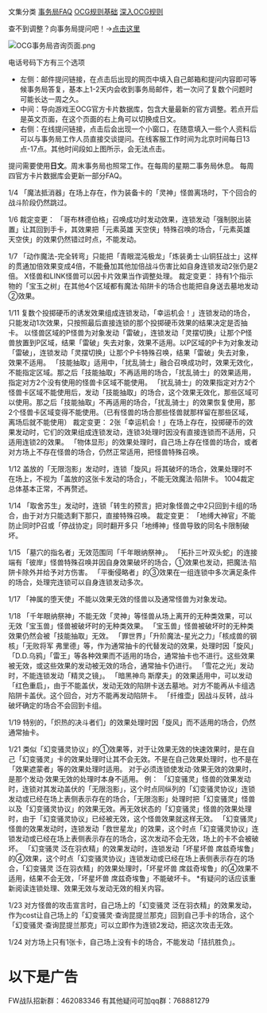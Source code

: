 文集分类
[事务局FAQ](http://www.jianshu.com/nb/10161162)
[OCG规则基础](http://www.jianshu.com/nb/10378886)
[深入OCG规则](http://www.jianshu.com/nb/3903431)

查不到调整？向事务局提问吧！→[点击这里](http://www.yugioh-card.com/japan/support/)

![OCG事务局咨询页面.png](http://upload-images.jianshu.io/upload_images/1898522-91e01ac73392218c.png?imageMogr2/auto-orient/strip%7CimageView2/2/w/1240)

电话号码下方有三个选项

- 左侧：邮件提问链接，在点击后出现的网页中填入自己邮箱和提问内容即可等候事务局答复，基本上1-2天内会收到事务局邮件，若一次问了复数个问题时可能长达一周之久。
- 中间：导向游戏王OCG官方卡片数据库，包含大量最新的官方调整。若点开后是英文页面，在这个页面的右上角可以切换成日文。
- 右侧：在线提问链接，点击后会出现一个小窗口，在随意填入一些个人资料后可以与事务局工作人员直接交谈提问。在线客服工作时间为北京时间每日13点-17点。其他时间段如上图所示，会无法点击。

提问需要使用**日文**。周末事务局也照常工作。在每周的星期二事务局休息。
每周四官方卡片数据库会更新一部分FAQ。

1/4
「魔法抵消器」在场上存在，作为装备卡的「灵神」怪兽离场时，下个回合的战斗阶段仍然跳过。

1/6
裁定变更：
「哥布林德伯格」召唤成功时发动效果，连锁发动「强制脱出装置」让其回到手卡，其效果把「元素英雄 天空侠」特殊召唤的场合，「元素英雄 天空侠」的效果仍然错过时点，不能发动。

1/7
「动作魔法-完全转弯」只能把「青眼混沌极龙」「炼装勇士·山铜狂战士」这样的贯通加倍效果变成4倍，不能叠加其他加倍战斗伤害比如自身连锁发动2张仍是2倍。
X怪兽和LINK怪兽可以因卡片效果当作调整处理。
裁定变更：
持有1个指示物的「宝玉之树」在其他4个区域都有魔法·陷阱卡的场合也能把自身送去墓地发动②效果。

1/11
复数个投掷硬币的诱发效果组成连锁发动，「幸运机会！」连锁发动的场合，只能发动1次效果，只按照最后直接连锁的那个投掷硬币效果的结果决定是否抽卡。
以怪兽区域的P怪兽为对象发动「雷破」，连锁发动「灵摆切换」让那个P怪兽放置到P区域，结果「雷破」失去对象，效果不适用。以P区域的P卡为对象发动「雷破」，连锁发动「灵摆切换」让那个P卡特殊召唤，结果「雷破」失去对象，效果不适用。
「技能抽取」适用中，「扰乱骑士」融合召唤成功时，效果无效化，不能指定区域。那之后「技能抽取」不再适用的场合，「扰乱骑士」的效果适用，指定对方2个没有使用的怪兽卡区域不能使用。
「扰乱骑士」的效果指定对方2个怪兽卡区域不能使用后，发动「技能抽取」的场合，这个效果无效化，那些区域可以使用。那之后「技能抽取」不再适用的场合，「扰乱骑士」的效果恢复使用，那2个怪兽卡区域变得不能使用。（已有怪兽的场合那些怪兽就那样留在那些区域，离场后就不能使用）
裁定变更：
2张「幸运机会！」在场上存在，投掷硬币的效果发动时，它们的效果组成连锁发动，连锁3处理时因没有直接连锁而不适用，只适用连锁2的效果。
「物体显形」的效果处理时，自己场上存在怪兽的场合，或者对方场上不存在怪兽的场合，仍然正常适用，把怪兽特殊召唤。

1/12
盖放的「无限泡影」发动时，连锁「旋风」将其破坏的场合，效果处理时不在场上，不视为「盖放的这张卡发动的场合」，不能无效魔法·陷阱卡。
1004裁定总体基本正常，不再赘述。

1/14
「取舍苏生」发动时，连锁「转生的预言」把对象怪兽之中2只回到卡组的场合，由于对方只能选剩下那只，直接特殊召唤。
裁定变更：
「地缚大神官」不能防止同时P召或「停战协定」同时翻开多只「地缚神」怪兽导致的同名卡限制破坏。

1/15
「墓穴的指名者」无效范围同「千年眼纳祭神」。
「拓扑三叶双头蛇」的连接端有「彼岸」怪兽特殊召唤并因自身效果破坏的场合，①效果也发动，把魔法·陷阱卡除外并给予对方伤害。
「平衡侵略者」的③效果在一组连锁中多次满足条件的场合，处理完连锁可以自身连锁发动多次。

1/17
「神属的堕天使」不能以效果无效的怪兽以及通常怪兽为对象发动。

1/18
「千年眼纳祭神」不能无效「灵神」等怪兽从场上离开的无种类效果，可以无效「宝玉兽」怪兽被破坏时的无种类效果。
「宝玉兽」怪兽被破坏时的无种类效果仍然会被「技能抽取」无效。
「罪世界」「升阶魔法-星光之力」「核成兽的钢核」「无败将军 弗里德」等，作为通常抽卡的代替发动的效果，处理时因「旋风」「D.D.乌鸦」「雷王」等各种效果而不适用的场合，通常抽卡也不进行。这些效果被无效，或这些效果的发动被无效的场合，通常抽卡仍进行。
「雪花之光」发动时，不能连锁发动「精灵之镜」。
「暗黑神鸟 斯摩夫」的效果适用中，可以发动「红色重启」，由于不能盖伏，发动无效的陷阱卡送去墓地。对方不能再从卡组选陷阱卡盖伏。这个回合，对方不能再发动陷阱卡。
「纤维壶」因战斗反转，战斗破坏确定的场合不会回到卡组。

1/19
特别的，「炽热的决斗者们」的效果处理时因「旋风」而不适用的场合，仍然通常抽卡。

1/21
类似「幻变骚灵协议」的①效果等，对于让效果无效的快速效果时，是在自己「幻变骚灵」卡的效果处理时让其不会无效。不是在自己效果处理时，也不是在「效果遮蒙者」等的效果处理时适用。
对于必须连锁使发动·效果无效的效果时，是那个发动·效果无效的处理时本身不适用。
例：
「幻变骚灵」怪兽的效果发动时，连锁对其发动盖伏的「无限泡影」，这个时点同纵列的「幻变骚灵协议」连锁发动或已经在场上表侧表示存在的场合，「无限泡影」处理时把「幻变骚灵」怪兽以及「幻变骚灵协议」的效果无效。再无效状态的「幻变骚灵」怪兽的效果处理时，由于「幻变骚灵协议」已经被无效，这个怪兽效果就这样无效。
「幻变骚灵」怪兽的效果发动时，连锁发动「救世星龙」的效果，这个时点「幻变骚灵协议」连锁发动或已经在场上表侧表示存在的场合，这次发动不会无效，场上的卡不会被破坏。
「幻变骚灵 泛在羽衣精」的效果发动时，连锁发动「坏星坏兽 席兹奇埃鲁」的④效果，这个时点「幻变骚灵协议」连锁发动或已经在场上表侧表示存在的场合，「幻变骚灵 泛在羽衣精」的效果处理时，「坏星坏兽 席兹奇埃鲁」的④效果不适用，结果不会无效，「坏星坏兽 席兹奇埃鲁」不能破坏卡。
*有疑问的话应该重新阅读连锁处理、效果无效与发动无效的相关内容。

1/23
对方怪兽的攻击宣言时，自己场上的「幻变骚灵 泛在羽衣精」的效果发动，作为cost让自己场上的「幻变骚灵·查询昆提兰那克」回到自己手卡的场合，这个「幻变骚灵·查询昆提兰那克」可以立即作为连锁2发动，把这次攻击无效。

1/24
对方场上只有1张卡，自己场上没有卡的场合，不能发动「拮抗胜负」。

# 以下是广告
FW战队招新群：462083346
有其他疑问可加qq群：768881279
